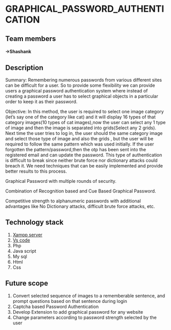 # GRAPHICAL_PASSWORD_AUTHENTICATION
## Team members
#### ->Shashank
## Description
Summary: Remembering numerous passwords from various different sites can be difficult for a user. So to provide some flexibility we can provide users a graphical password authentication system where instead of creating a password a user has to select graphical objects in a particular order to keep it as their password.


Objective: In this method, the user is required to select one image category (let’s say one of the category like cat) and it will display 16 types of that category images(10 types of cat images),now the user can select any 1 type of image and then the image is separated into grids(Select any 2 grids). Next time the user tries to log in, the user should the same category image and select those type of image and also the grids , but the user will be required to follow the same pattern which was used initially. If the user forgotten the pattern/password,then the otp has been sent into the registered email and can update the password. This type of authentication is difficult to break since neither brute force nor dictionary attacks could breach it. We need techniques that can be easily implemented and provide better results to this process.


  Graphical Password with multiple rounds of security.
  
  Combination of Recognition based and Cue Based Graphical Password.
  
  Competitive strength to alphanumeric passwords with additional advantages like No Dictionary attacks, difficult brute force 
  attacks, etc.

  ## Technology stack
  1. [Xampp server](https://www.apachefriends.org/download.html)
  2. [Vs code](https://code.visualstudio.com/download)
  3. Php
  4. Java script
  5. My sql
  6. Html
  7. Css
    
  ## Future scope
  1. Convert selected sequence of images to a rememberable sentence, and prompt questions based on that sentence during login
  2. Captcha based Password Authentication
  3. Develop Extension to add graphical password for any website
  4. Change parameters according to password strength selected by the user 

  

